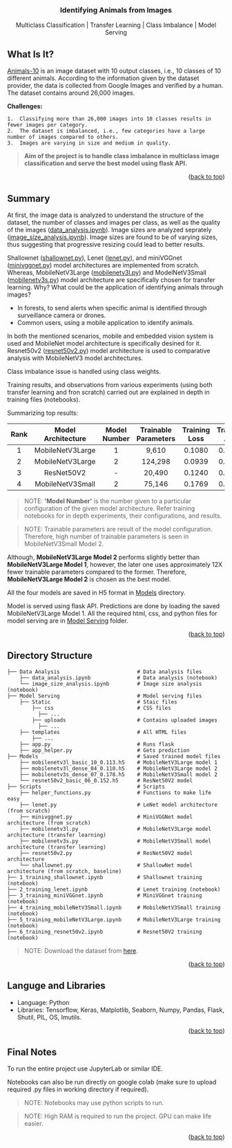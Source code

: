 <!-- PROJECT NAME -->

<br />
<div align="center">
  <h3 align="center">Identifying Animals from Images</h3>
  <p align="center">
    Multiclass Classification | Transfer Learning | Class Imbalance | Model Serving
    
  </p>
</div>

<!-- ABOUT PROJECT -->
## What Is It?
<a href="https://www.kaggle.com/datasets/alessiocorrado99/animals10">Animals-10</a> is an image dataset with 10 output classes, i.e., 10 classes of 10 different animals. According to the information given by the dataset provider, the data is collected from Google Images and verified by a human. The dataset contains around 26,000 images.

<b>Challenges:</b>

    1.  Classifying more than 26,000 images into 10 classes results in fewer images per category.
    2.  The dataset is imbalanced, i.e., few categories have a large number of images compared to others.
    3.  Images are varying in size and medium in quality.


> <b>Aim of the project is to handle class imbalance in multiclass image classification and serve the best model using flask API.</b>

<p align="right">(<a href="#top">back to top</a>)</p>


<!-- PROJECT SUMMARY -->
## Summary
At first, the image data is analyzed to understand the structure of the dataset, the number of classes and images per class, as well as the quality of the images (<a href="Data Analysis/data_analysis.ipynb">data_analysis.ipynb</a>). Image sizes are analyzed seprately (<a href="Data Analysis/image_size_analysis.ipynb">image_size_analysis.ipynb</a>). Image sizes are found to be of varying sizes, thus suggesting that progressive resizing could lead to better results. 

Shallownet (<a href="Scripts/shallownet.py">shallownet.py</a>), Lenet (<a href="Scripts/lenet.py">lenet.py</a>), and miniVGGnet (<a href="Scripts/minivggnet.py">minivggnet.py</a>) model architectures are implemented from scratch. Whereas, MobileNetV3Large (<a href="Scripts/mobilenetv3l.py">mobilenetv3l.py</a>) and ModelNetV3Small (<a href="Scripts/mobilenetv3s.py">mobilenetv3s.py</a>) model architecture are specifically chosen for transfer learning. Why? What could be the application of identifying animals through images?
*   In forests, to send alerts when specific animal is identified through surveillance camera or drones.
*   Common users, using a mobile application to identify animals.

In both the mentioned scenarios, mobile and embedded vision system is used and MobileNet model architecture is specifically desined for it.
Resnet50v2 (<a href="Scripts/resnet50v2.py">resnet50v2.py</a>) model architecture is used to comparative analysis with MobileNetV3 model architectures.

Class imbalance issue is handled using class weights.

Training results, and observations from various experiments (using both transfer learning and fron scratch) carried out are explained in depth in training files (notebooks).

Summarizing top results:

<div align="center">

Rank | Model Architecture | Model Number | Trainable Parameters | Training Loss | Training Acc | Validation Loss | Validation Acc
:---: | :------------------------------------------------------------: | :-------: | :-------: | :-------: | :-------: | :-------: | :-------:
1 | MobileNetV3Large | 1 | 9,610 | 0.1080 | 0.9818 | 0.1134 | 0.9716 
2 | MobileNetV3Large | 2 | 124,298 | 0.0939 | 0.9842 | 0.1100 | 0.9731
3 | ResNet50V2       | - | 20,490 | 0.1240 | 0.9780 | 0.1517 | 0.9593 
4 | MobileNetV3Small | 2 | 75,146 | 0.1769 | 0.9687 | 0.1780 | 0.9459 

</div>

> NOTE: <b>'Model Number'</b> is the number given to a particular configuration of the given model architecture. Refer training notebooks for in depth experiments, their configurations, and results.

> NOTE: Trainable parameters are result of the model configuration. Therefore, high number of trainable parameters is seen in MobileNetV3Small Model 2.

Although, <b>MobileNetV3Large Model 2</b> performs slightly better than <b>MobileNetV3Large Model 1</b>, however, the later one uses approximately 12X fewer trainable parameters compared to the former. Therefore, <b>MobileNetV3Large Model 2</b> is chosen as the best model.

All the four models are saved in H5 format in <a href="Models">Models</a> directory.

Model is served using flask API. Predictions are done by loading the saved MobileNetV3Large Model 1. All the required html, css, and python files for model serving are in <a href="Model Serving">Model Serving</a> folder.


<p align="right">(<a href="#top">back to top</a>)</p>


<!-- Project Directory Structure -->
## Directory Structure
```
├── Data Analysis                         # Data analysis files
    ├── data_analysis.ipynb               # Data analysis (notebook) 
    └── image_size_analysis.ipynb         # Image size analysis (notebook)
├── Model Serving                         # Model serving files
    ├── Static                            # Staic files
        ├── css                           # CSS files
          ├── ...      
        ├── uploads                       # Contains uploaded images
          ├── ...      
    ├── templates                         # All HTML files
        ├── ...                           
    ├── app.py                            # Runs flask
    ├── app_helper.py                     # Gets prediction 
├── Models                                # Saved trained model files
    ├── mobilenetv3l_basic_10_0.113.h5    # MobileNetV3Large model 1 
    ├── mobilenetv3l_dense_04_0.110.h5    # MobileNetV3Large model 2
    ├── mobilenetv3s_dense_07_0.178.h5    # MobileNetV3Small model 2
    └── resnet50v2_basic_06_0.152.h5      # ResNet50V2 model
├── Scripts                               # Scripts 
    ├── helper_functions.py               # Functions to make life easy
    ├── lenet.py                          # LeNet model architecture (from scratch)
    ├── minivggnet.py                     # MiniVGGNet model architecture (from scratch)
    ├── mobilenetv3l.py                   # MobileNetV3Large model architecture (transfer learning)
    ├── mobilenetv3s.py                   # MobileNetV3Small model architecture (transfer learning)
    ├── resnet50v2.py                     # ResNet50V2 model architecture
    └── shallownet.py                     # ShallowNet model architecture (from scratch, baseline)
├── 1_training_shallownet.ipynb           # Shallownet training (notebook) 
├── 2_training_lenet.ipynb                # Lenet training (notebook)
├── 3_training_miniVGGnet.ipynb           # MiniVGGnet training (notebook)
├── 4_training_mobileNetV3Small.ipynb     # MobileNetV3Small training (notebook)
├── 5_training_mobileNetV3Large.ipynb     # MobileNetV3Large training (notebook)
├── 6_training_resnet50v2.ipynb           # Resnet50V2 training (notebook)
```
> NOTE: Download the dataset from <a href="https://www.kaggle.com/datasets/alessiocorrado99/animals10">here</a>.
<p align="right">(<a href="#top">back to top</a>)</p>


<!-- Tools and Libraries used -->
## Languge and Libraries

*   Language: Python
*   Libraries: Tensorflow, Keras, Matplotlib, Seaborn, Numpy, Pandas, Flask, Shutil, PIL, OS, Imutils.

<p align="right">(<a href="#top">back to top</a>)</p>

<!-- Final Notes -->
## Final Notes
To run the entire project use JupyterLab or similar IDE.

Notebooks can also be run directly on google colab (make sure to upload required .py files in working directory if required).

> NOTE: Notebooks may use python scripts to run.

> NOTE: High RAM is required to run the project. GPU can make life easier.

<p align="right">(<a href="#top">back to top</a>)</p>
